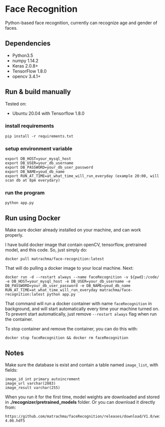 # Face Recognition
Python-based face recognition, currently can recognize age and gender of faces.

## Dependencies
- Python3.5
- numpy 1.14.2
- Keras 2.0.8+
- TensorFlow 1.8.0
- opencv 3.4.1+

## Run & build manually
Tested on:
- Ubuntu 20.04 with Tensorflow 1.8.0

### install requirements
```
pip install -r requirements.txt
```

### setup environment variable
```
export DB_HOST=your_mysql_host
export DB_USER=your_db_username
export DB_PASSWORD=your_db_user_password
export DB_NAME=youd_db_name
export RUN_AT_TIME=at_what_time_will_run_everyday (example 20:00, will scan db at 8pm everydary)
```

### run the program
```
python app.py
```

## Run using Docker
Make sure docker already installed on your machine, and can work properly.

I have build docker image that contain openCV, tensorflow, pretrained model, and this code. So, just simply do:
```
docker pull matrachma/face-recognition:latest
```
That will do pulling a docker image to your local machine. Next:
```
docker run -d --restart always --name faceRecognition -v ${pwd}:/code/ -e DB_HOST=your_mysql_host -e DB_USER=your_db_username -e DB_PASSWORD=your_db_user_password -e DB_NAME=youd_db_name RUN_AT_TIME=at_what_time_will_run_everyday matrachma/face-recognition:latest python app.py
```
That command will run a docker container with name `faceRecognition` in background, and will start automatically every time your machine turned on.
To prevent start automatically, just remove `--restart always` flag when run the container.

To stop container and remove the container, you can do this with:
```
docker stop faceRecognition && docker rm faceRecognition
```

## Notes
Make sure the database is exist and contain a table named `image_list`, with fields:
```
image_id int primary autoincrement
image_url varchar(2083)
image_result varchar(255)
```

When you run it for the first time, model weights are downloaded and stored in **./recognizer/pretrained_models** folder.
Or you can download it directly from:
```
https://github.com/matrachma/faceRecognition/releases/download/V1.0/weights.18-4.06.hdf5
```